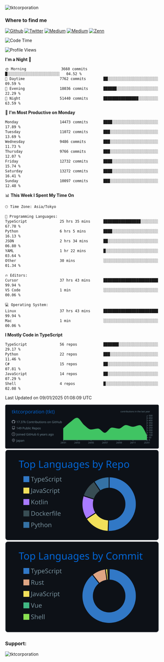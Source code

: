 <p align="left"> <img src="https://komarev.com/ghpvc/?username=tktcorporation&label=Profile%20views&color=0e75b6&style=flat" alt="tktcorporation" /> </p>

<h3>Where to find me</h3>
<p>
<a href="https://github.com/tktcorporation" target="_blank"><img alt="Github" src="https://img.shields.io/badge/GitHub-%2312100E.svg?&style=for-the-badge&logo=Github&logoColor=white" /></a>
<a href="https://twitter.com/tktcorporation" target="_blank"><img alt="Twitter" src="https://img.shields.io/badge/twitter-%231DA1F2.svg?&style=for-the-badge&logo=twitter&logoColor=white" /></a>
<a href="https://www.linkedin.com/in/tktcorporation" target="_blank"><img alt="Medium" src="https://img.shields.io/badge/linkdin-0a66c2.svg?&style=for-the-badge&logo=linkedin&logoColor=white" /></a>
<a href="https://qiita.com/tktcorporation" target="_blank"><img alt="Medium" src="https://img.shields.io/badge/qiita-55C500.svg?&style=for-the-badge&logo=qiita&logoColor=white" /></a>
<a href="https://zenn.dev/tktcorporation" target="_blank"><img alt="Zenn" src="https://img.shields.io/badge/Zenn-3EA8FF.svg?&style=for-the-badge&logo=Zenn&logoColor=white" /></a>
</p>
  
<!--START_SECTION:waka-->
![Code Time](http://img.shields.io/badge/Code%20Time-2%2C021%20hrs%2015%20mins-blue)

![Profile Views](http://img.shields.io/badge/Profile%20Views-0-blue)

**I'm a Night 🦉** 

```text
🌞 Morning                3660 commits        █░░░░░░░░░░░░░░░░░░░░░░░░   04.52 % 
🌆 Daytime                7762 commits        ██░░░░░░░░░░░░░░░░░░░░░░░   09.59 % 
🌃 Evening                18036 commits       ██████░░░░░░░░░░░░░░░░░░░   22.29 % 
🌙 Night                  51440 commits       ████████████████░░░░░░░░░   63.59 % 
```
📅 **I'm Most Productive on Monday** 

```text
Monday                   14473 commits       ████░░░░░░░░░░░░░░░░░░░░░   17.89 % 
Tuesday                  11072 commits       ███░░░░░░░░░░░░░░░░░░░░░░   13.69 % 
Wednesday                9486 commits        ███░░░░░░░░░░░░░░░░░░░░░░   11.73 % 
Thursday                 9766 commits        ███░░░░░░░░░░░░░░░░░░░░░░   12.07 % 
Friday                   12732 commits       ████░░░░░░░░░░░░░░░░░░░░░   15.74 % 
Saturday                 13272 commits       ████░░░░░░░░░░░░░░░░░░░░░   16.41 % 
Sunday                   10097 commits       ███░░░░░░░░░░░░░░░░░░░░░░   12.48 % 
```


📊 **This Week I Spent My Time On** 

```text
🕑︎ Time Zone: Asia/Tokyo

💬 Programming Languages: 
TypeScript               25 hrs 35 mins      █████████████████░░░░░░░░   67.78 % 
Python                   6 hrs 5 mins        ████░░░░░░░░░░░░░░░░░░░░░   16.13 % 
JSON                     2 hrs 34 mins       ██░░░░░░░░░░░░░░░░░░░░░░░   06.80 % 
YAML                     1 hr 22 mins        █░░░░░░░░░░░░░░░░░░░░░░░░   03.64 % 
Other                    30 mins             ░░░░░░░░░░░░░░░░░░░░░░░░░   01.34 % 

🔥 Editors: 
Cursor                   37 hrs 43 mins      █████████████████████████   99.94 % 
VS Code                  1 min               ░░░░░░░░░░░░░░░░░░░░░░░░░   00.06 % 

💻 Operating System: 
Linux                    37 hrs 43 mins      █████████████████████████   99.94 % 
Mac                      1 min               ░░░░░░░░░░░░░░░░░░░░░░░░░   00.06 % 
```

**I Mostly Code in TypeScript** 

```text
TypeScript               56 repos            ███████░░░░░░░░░░░░░░░░░░   29.17 % 
Python                   22 repos            ███░░░░░░░░░░░░░░░░░░░░░░   11.46 % 
C#                       15 repos            ██░░░░░░░░░░░░░░░░░░░░░░░   07.81 % 
JavaScript               14 repos            ██░░░░░░░░░░░░░░░░░░░░░░░   07.29 % 
Shell                    4 repos             █░░░░░░░░░░░░░░░░░░░░░░░░   02.08 % 
```




 Last Updated on 09/01/2025 01:08:09 UTC
<!--END_SECTION:waka-->

[![](https://raw.githubusercontent.com/tktcorporation/tktcorporation/master/profile-summary-card-output/github_dark/0-profile-details.svg)](https://github.com/vn7n24fzkq/github-profile-summary-cards)
[![](https://raw.githubusercontent.com/tktcorporation/tktcorporation/master/profile-summary-card-output/github_dark/1-repos-per-language.svg)](https://github.com/vn7n24fzkq/github-profile-summary-cards) [![](https://raw.githubusercontent.com/tktcorporation/tktcorporation/master/profile-summary-card-output/github_dark/2-most-commit-language.svg)](https://github.com/vn7n24fzkq/github-profile-summary-cards)

<h3 align="left">Support:</h3>
<p><a href="https://www.buymeacoffee.com/tktcorporation"> <img align="left" src="https://cdn.buymeacoffee.com/buttons/v2/default-yellow.png" height="50" width="210" alt="tktcorporation" /></a></p><br><br>
